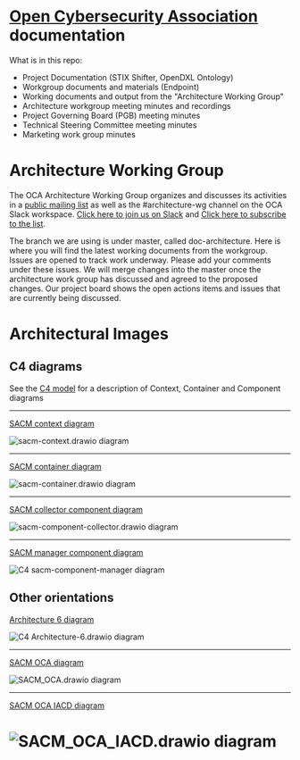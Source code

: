 # [Open Cybersecurity Association](https://opencybersecurityalliance.org/) documentation
What is in this repo:
- Project Documentation (STIX Shifter, OpenDXL Ontology)
- Workgroup documents and materials (Endpoint)
- Working documents and output from the "Architecture Working Group"
- Architecture workgroup meeting minutes and recordings
- Project Governing Board (PGB) meeting minutes
- Technical Steering Committee meeting minutes
- Marketing work group minutes

# Architecture Working Group

The OCA Architecture Working Group organizes and discusses its activities in a [public mailing list](https://lists.oasis-open-projects.org/g/oca-architecture-wg) as well as the #architecture-wg channel on the OCA Slack workspace. [Click here to join us on Slack](https://docs.google.com/forms/d/1vEAqg9SKBF3UMtmbJJ9qqLarrXN5zeVG3_obedA3DKs/viewform?edit_requested=true) and [Click here to subscribe to the list](https://lists.oasis-open-projects.org/g/oca-architecture-wg).

The branch we are using is under master, called doc-architecture.  Here is where you will find the latest working documents from the workgroup.  Issues are opened to track work underway.  Please add your comments under these issues.  We will merge changes into the 
master once the architecture work group has discussed and agreed to the proposed changes.  Our project board shows the open actions items and issues that are currently being discussed.

# Architectural Images

## C4 diagrams

See the [C4 model](https://c4model.com/) for a description of Context, Container and Component diagrams

---

<a href="https://app.diagrams.net/#HMitchellJThomas%2Fdocumentation%2Finitial-c4-diagrams%2FArchitecture%20Documents%2Fsacm-context.drawio" target="_blank"> SACM context diagram</a>

![sacm-context.drawio diagram](./Architecture%20Documents/sacm-context.svg)

---

<a href="https://app.diagrams.net/#HMitchellJThomas%2Fdocumentation%2Finitial-c4-diagrams%2FArchitecture%20Documents%2Fsacm-container.drawio" target="_blank">SACM container diagram</a> 

![sacm-container.drawio diagram](./Architecture%20Documents/sacm-container.svg)
  
---

<a href="https://app.diagrams.net/#HMitchellJThomas%2Fdocumentation%2Finitial-c4-diagrams%2FArchitecture%20Documents%2Fsacm-component-collector.drawio" target="_blank">SACM collector component diagram</a>

![sacm-component-collector.drawio diagram](./Architecture%20Documents/sacm-component-collector.svg)

---

<a href="https://app.diagrams.net/#HMitchellJThomas%2Fdocumentation%2Finitial-c4-diagrams%2FArchitecture%20Documents%2Fsacm-component-manager.drawio" target="_blank">SACM manager component diagram</a>

![C4 sacm-component-manager diagram](./Architecture%20Documents/sacm-component-manager.svg)


## Other orientations

<a href="https://app.diagrams.net/#HMitchellJThomas%2Fdocumentation%2Finitial-c4-diagrams%2FArchitecture%20Documents%2FArchitecture-6.drawio" target="_blank">Architecture 6 diagram</a>
   
![C4 Architecture-6.drawio diagram](./Architecture%20Documents/Architecture-6.svg)<br>

---

<a href="https://app.diagrams.net/#HMitchellJThomas%2Fdocumentation%2Finitial-c4-diagrams%2FArchitecture%20Documents%2FSACM_OCA.drawio" target="_blank">SACM OCA diagram</a>

![SACM_OCA.drawio diagram](./Architecture%20Documents/SACM_OCA.svg)<br>

---

<a href="https://app.diagrams.net/#HMitchellJThomas%2Fdocumentation%2Finitial-c4-diagrams%2FArchitecture%20Documents%2FSACM_OCA_IACD.drawio" target="_blank">SACM OCA IACD diagram</a>

![SACM_OCA_IACD.drawio diagram](./Architecture%20Documents/SACM_OCA_IACD.svg)<br>
=======
